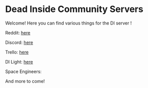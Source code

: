 # Dead Inside Community Servers

Welcome! Here you can find various things for the DI server !

Reddit: [here](https://www.reddit.com/r/deadinsidegames/)

Discord: [here](https://discord.gg/NgmvTTZSBp)

Trello: [here](https://trello.com/b/fxx2V4wU/dead-inside-server-plans)

DI Light: [here](https://github.com/mizulovesyou/deadinside/blob/8be9745066f706a4ab688753e403b5adad2bf43d/dilight.md)

Space Engineers:

And more to come!
